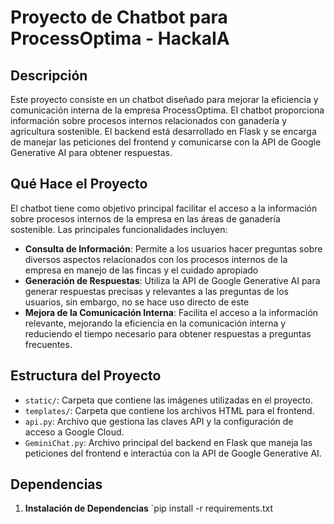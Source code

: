 ﻿# Proyecto de Chatbot para ProcessOptima - HackaIA

## Descripción

Este proyecto consiste en un chatbot diseñado para mejorar la eficiencia y comunicación interna de la empresa ProcessOptima. El chatbot proporciona información sobre procesos internos relacionados con ganadería y agricultura sostenible. El backend está desarrollado en Flask y se encarga de manejar las peticiones del frontend y comunicarse con la API de Google Generative AI para obtener respuestas.

## Qué Hace el Proyecto

El chatbot tiene como objetivo principal facilitar el acceso a la información sobre procesos internos de la empresa en las áreas de ganadería  sostenible. Las principales funcionalidades incluyen:

- **Consulta de Información**: Permite a los usuarios hacer preguntas sobre diversos aspectos relacionados con los procesos internos de la empresa en manejo de las fincas y el cuidado apropiado
- **Generación de Respuestas**: Utiliza la API de Google Generative AI para generar respuestas precisas y relevantes a las preguntas de los usuarios, sin embargo, no se hace uso directo de este
- **Mejora de la Comunicación Interna**: Facilita el acceso a la información relevante, mejorando la eficiencia en la comunicación interna y reduciendo el tiempo necesario para obtener respuestas a preguntas frecuentes.

## Estructura del Proyecto

- `static/`: Carpeta que contiene las imágenes utilizadas en el proyecto.
- `templates/`: Carpeta que contiene los archivos HTML para el frontend.
- `api.py`: Archivo que gestiona las claves API y la configuración de acceso a Google Cloud.
- `GeminiChat.py`: Archivo principal del backend en Flask que maneja las peticiones del frontend e interactúa con la API de Google Generative AI.

## Dependencias


1. **Instalación de Dependencias**
   `pip install -r requirements.txt
